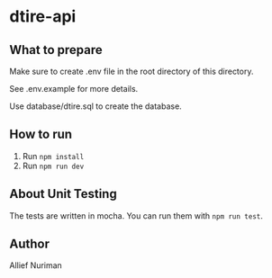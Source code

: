 # dtire-api

## What to prepare
Make sure to create .env file in the root directory of this directory.

See .env.example for more details.

Use database/dtire.sql to create the database.

## How to run
1. Run `npm install`
2. Run `npm run dev`

## About Unit Testing
The tests are written in mocha. You can run them with `npm run test`.

## Author
Allief Nuriman